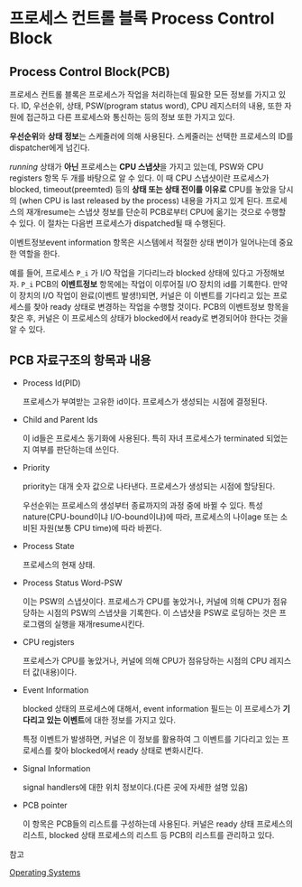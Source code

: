 # 프로세스 컨트롤 블록 Process Control Block

## Process Control Block(PCB)

프로세스 컨트롤 블록은 프로세스가 작업을 처리하는데 필요한 모든 정보를 가지고 있다. ID, 우선순위, 상태, PSW(program status word), CPU 레지스터의 내용, 또한 자원에 접근하고 다른 프로세스와 통신하는 등의 정보 또한 가지고 있다.

**우선순위**와 **상태 정보**는 스케줄러에 의해 사용된다. 스케줄러는 선택한 프로세스의 ID를 dispatcher에게 넘긴다.

*running* 상태가 **아닌** 프로세스는 **CPU 스냅샷**을 가지고 있는데, PSW와 CPU registers 항목 두 개를 바탕으로 알 수 있다. 이 때 CPU 스냅샷이란 프로세스가 blocked, timeout(preemted) 등의 **상태 또는 상태 전이를 이유로** CPU를 놓았을 당시의 (when CPU is last released by the process) 내용을 가지고 있게 된다. 프로세스의 재개resume는 스냅샷 정보를 단순히 PCB로부터 CPU에 옮기는 것으로 수행할 수 있다. 이 절차는 다음번 프로세스가 dispatched될 때 수행된다.

이벤트정보event information 항목은 시스템에서 적절한 상태 변이가 일어나는데 중요한 역할을 한다.

예를 들어, 프로세스 `P_i` 가 I/O 작업을 기다리느라 blocked 상태에 있다고 가정해보자. `P_i` PCB의 **이벤트정보** 항목에는 작업이 이루어질 I/O 장치의 id를 기록한다. 만약 이 장치의 I/O 작업이 완료(이벤트 발생!)되면, 커널은 이 이벤트를 기다리고 있는 프로세스를 찾아 ready 상태로 변경하는 작업을 수행할 것이다. PCB의 이벤트정보 항목을 찾은 후, 커널은 이 프로세스의 상태가 blocked에서 ready로 변경되어야 한다는 것을 알 수 있다.

## **PCB 자료구조의 항목과 내용**

- Process Id(PID)

    프로세스가 부여받는 고유한 id이다. 프로세스가 생성되는 시점에 결정된다.

- Child and Parent Ids

    이 id들은 프로세스 동기화에 사용된다. 특히 자녀 프로세스가 terminated 되었는지 여부를 판단하는데 쓰인다.

- Priority

    priority는 대개 숫자 값으로 나타낸다. 프로세스가 생성되는 시점에 할당된다.
 
    우선순위는 프로세스의 생성부터 종료까지의 과정 중에 바뀔 수 있다. 특성nature(CPU-bound이냐 I/O-bound이냐)에 따라, 프로세스의 나이age 또는 소비된 자원(보통 CPU time)에 따라 바뀐다.

- Process State

    프로세스의 현재 상태.

- Process Status Word-PSW

    이는 PSW의 스냅샷이다. 프로세스가 CPU를 놓았거나, 커널에 의해 CPU가 점유당하는 시점의 PSW의 스냅샷을 기록한다. 이 스냅샷을 PSW로 로딩하는 것은 프로그램의 실행을 재개resume시킨다.

- CPU regjsters

    프로세스가 CPU를 놓았거나, 커널에 의해 CPU가 점유당하는 시점의 CPU 레지스터 값(내용)이다.

- Event Information

    blocked 상태의 프로세스에 대해서, event information 필드는 이 프로세스가 **기다리고 있는 이벤트**에 대한 정보를 가지고 있다.

    특정 이벤트가 발생하면, 커널은 이 정보를 활용하여 그 이벤트를 기다리고 있는 프로세스를 찾아 blocked에서 ready 상태로 변화시킨다.

- Signal Information

    signal handlers에 대한 위치 정보이다.(다른 곳에 자세한 설명 있음)

- PCB pointer

    이 항목은 PCB들의 리스트를 구성하는데 사용된다. 커널은 ready 상태 프로세스의 리스트, blocked 상태 프로세스의 리스트 등 PCB의 리스트를 관리하고 있다.

참고 

[Operating Systems](https://books.google.co.kr/books?id=kbBn4X9x2mcC&pg=PA99&lpg=PA99&dq=swapped+and+blocked&source=bl&ots=TnimA2gSxb&sig=ACfU3U395V9iXSFYGRsHETT9e6bST_wiWA&hl=en&sa=X&ved=2ahUKEwiSzLbtj6nqAhVdyIsBHVH_BF4Q6AEwCXoECAoQAQ#v=onepage&q=swapped%20and%20blocked&f=true)